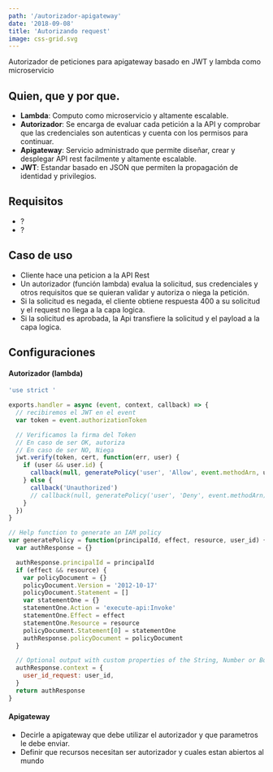 ```yaml
---
path: '/autorizador-apigateway'
date: '2018-09-08'
title: 'Autorizando request'
image: css-grid.svg
---
```


Autorizador de peticiones para apigateway basado en JWT y lambda como microservicio

## Quien, que y por que.

- **Lambda**: Computo como microservicio y altamente escalable.
- **Autorizador**: Se encarga de evaluar cada petición a la API y comprobar que las credenciales son autenticas y cuenta con los permisos para continuar.
- **Apigateway**: Servicio administrado que permite diseñar, crear y desplegar API rest facilmente y altamente escalable.
- **JWT**: Estandar basado en JSON que permiten la propagación de identidad y privilegios.

## Requisitos

- ?
- ?

## Caso de uso

- Cliente hace una peticion a la API Rest
- Un autorizador (función lambda) evalua la solicitud, sus credenciales y otros requisitos que se quieran validar y autoriza o niega la petición.
- Si la solicitud es negada, el cliente obtiene respuesta 400 a su solicitud y el request no llega a la capa logica.
- Si la solicitud es aprobada, la Api transfiere la solicitud y el payload a la capa logica.

## Configuraciones

#### Autorizador (lambda)

```javascript
'use strict '

exports.handler = async (event, context, callback) => {
  // recibiremos el JWT en el event
  var token = event.authorizationToken

  // Verificamos la firma del Token
  // En caso de ser OK, autoriza
  // En caso de ser NO, Niega
  jwt.verify(token, cert, function(err, user) {
    if (user && user.id) {
      callback(null, generatePolicy('user', 'Allow', event.methodArn, user.id))
    } else {
      callback('Unauthorized')
      // callback(null, generatePolicy('user', 'Deny', event.methodArn));
    }
  })
}

// Help function to generate an IAM policy
var generatePolicy = function(principalId, effect, resource, user_id) {
  var authResponse = {}

  authResponse.principalId = principalId
  if (effect && resource) {
    var policyDocument = {}
    policyDocument.Version = '2012-10-17'
    policyDocument.Statement = []
    var statementOne = {}
    statementOne.Action = 'execute-api:Invoke'
    statementOne.Effect = effect
    statementOne.Resource = resource
    policyDocument.Statement[0] = statementOne
    authResponse.policyDocument = policyDocument
  }

  // Optional output with custom properties of the String, Number or Boolean type.
  authResponse.context = {
    user_id_request: user_id,
  }
  return authResponse
}
```

#### Apigateway

- Decirle a apigateway que debe utilizar el autorizador y que parametros le debe enviar.
- Definir que recursos necesitan ser autorizador y cuales estan abiertos al mundo
